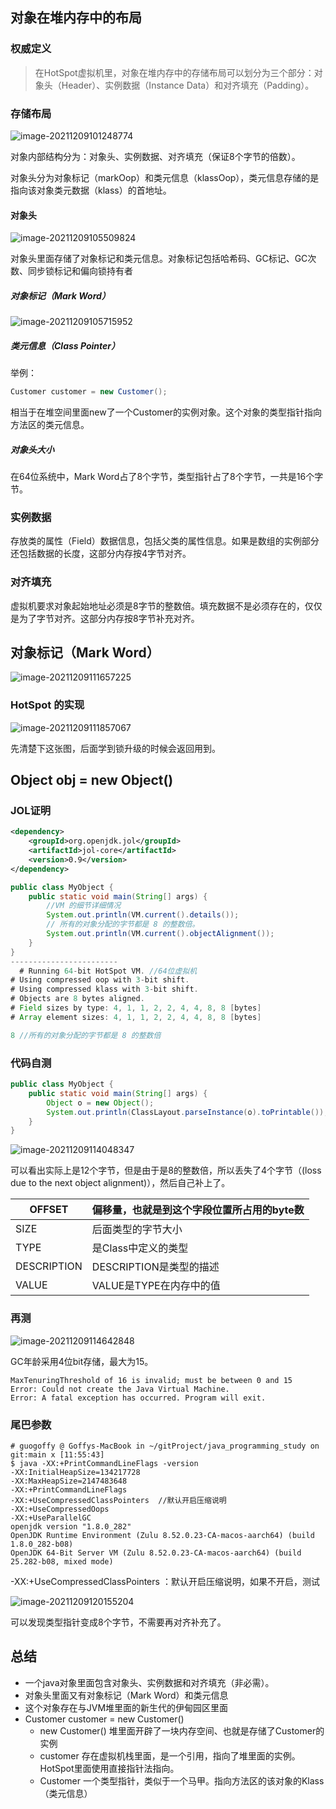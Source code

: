 ## 对象在堆内存中的布局

### 权威定义

> 在HotSpot虚拟机里，对象在堆内存中的存储布局可以划分为三个部分：对象头（Header）、实例数据（Instance Data）和对齐填充（Padding）。

### 存储布局

![image-20211209101248774](imgs/image-20211209101248774.png)

对象内部结构分为：对象头、实例数据、对齐填充（保证8个字节的倍数）。

对象头分为对象标记（markOop）和类元信息（klassOop），类元信息存储的是指向该对象类元数据（klass）的首地址。

#### 对象头

![image-20211209105509824](imgs/image-20211209105509824.png)

对象头里面存储了对象标记和类元信息。对象标记包括哈希码、GC标记、GC次数、同步锁标记和偏向锁持有者

##### 对象标记（Mark Word）

![image-20211209105715952](imgs/image-20211209105715952.png)

##### 类元信息（Class Pointer）

举例：

```java
Customer customer = new Customer();
```

相当于在堆空间里面new了一个Customer的实例对象。这个对象的类型指针指向方法区的类元信息。

##### 对象头大小

在64位系统中，Mark Word占了8个字节，类型指针占了8个字节，一共是16个字节。

### 实例数据

存放类的属性（Field）数据信息，包括父类的属性信息。如果是数组的实例部分还包括数据的长度，这部分内存按4字节对齐。

### 对齐填充

虚拟机要求对象起始地址必须是8字节的整数倍。填充数据不是必须存在的，仅仅是为了字节对齐。这部分内存按8字节补充对齐。

## 对象标记（Mark Word）

![image-20211209111657225](imgs/image-20211209111657225.png)

### HotSpot 的实现

![image-20211209111857067](imgs/image-20211209111857067.png)

先清楚下这张图，后面学到锁升级的时候会返回用到。

## Object obj = new Object()

### JOL证明

```xml
<dependency>
    <groupId>org.openjdk.jol</groupId>
    <artifactId>jol-core</artifactId>
    <version>0.9</version>
</dependency>
```

```java
public class MyObject {
    public static void main(String[] args) {
        //VM 的细节详细情况
        System.out.println(VM.current().details());
        // 所有的对象分配的字节都是 8 的整数倍。
        System.out.println(VM.current().objectAlignment());
    }
}
------------------------
  # Running 64-bit HotSpot VM. //64位虚拟机
# Using compressed oop with 3-bit shift. 
# Using compressed klass with 3-bit shift.
# Objects are 8 bytes aligned.
# Field sizes by type: 4, 1, 1, 2, 2, 4, 4, 8, 8 [bytes]
# Array element sizes: 4, 1, 1, 2, 2, 4, 4, 8, 8 [bytes]

8 //所有的对象分配的字节都是 8 的整数倍
```

### 代码自测

```java
public class MyObject {
    public static void main(String[] args) {
        Object o = new Object();
        System.out.println(ClassLayout.parseInstance(o).toPrintable());
    }
}
```

![image-20211209114048347](imgs/image-20211209114048347.png)

可以看出实际上是12个字节，但是由于是8的整数倍，所以丢失了4个字节（(loss due to the next object alignment)），然后自己补上了。

| OFFSET      | 偏移量，也就是到这个字段位置所占用的byte数 |
| ----------- | ------------------------------------------ |
| SIZE        | 后面类型的字节大小                         |
| TYPE        | 是Class中定义的类型                        |
| DESCRIPTION | DESCRIPTION是类型的描述                    |
| VALUE       | VALUE是TYPE在内存中的值                    |

### 再测

![image-20211209114642848](imgs/image-20211209114642848.png)

GC年龄采用4位bit存储，最大为15。

```shell
MaxTenuringThreshold of 16 is invalid; must be between 0 and 15
Error: Could not create the Java Virtual Machine.
Error: A fatal exception has occurred. Program will exit.
```

### 尾巴参数

```shell
# guogoffy @ Goffys-MacBook in ~/gitProject/java_programming_study on git:main x [11:55:43] 
$ java -XX:+PrintCommandLineFlags -version
-XX:InitialHeapSize=134217728 
-XX:MaxHeapSize=2147483648 
-XX:+PrintCommandLineFlags 
-XX:+UseCompressedClassPointers  //默认开启压缩说明
-XX:+UseCompressedOops 
-XX:+UseParallelGC 
openjdk version "1.8.0_282"
OpenJDK Runtime Environment (Zulu 8.52.0.23-CA-macos-aarch64) (build 1.8.0_282-b08)
OpenJDK 64-Bit Server VM (Zulu 8.52.0.23-CA-macos-aarch64) (build 25.282-b08, mixed mode)

```

-XX:+UseCompressedClassPointers ：默认开启压缩说明，如果不开启，测试

![image-20211209120155204](imgs/image-20211209120155204.png)

可以发现类型指针变成8个字节，不需要再对齐补充了。

## 总结

- 一个java对象里面包含对象头、实例数据和对齐填充（非必需）。
- 对象头里面又有对象标记（Mark Word）和类元信息
- 这个对象存在与JVM堆里面的新生代的伊甸园区里面
- Customer customer = new Customer()
  - new Customer() 堆里面开辟了一块内存空间、也就是存储了Customer的实例
  - customer 存在虚拟机栈里面，是一个引用，指向了堆里面的实例。HotSpot里面使用直接指针法指向。
  - Customer 一个类型指针，类似于一个马甲。指向方法区的该对象的Klass（类元信息）